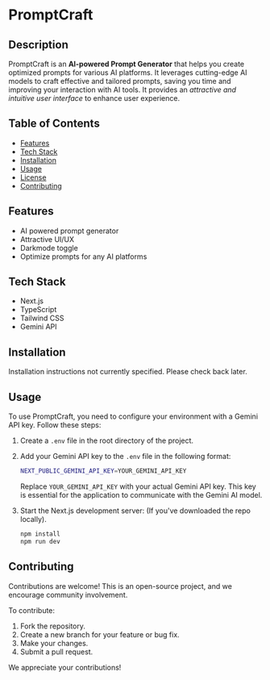# PromptCraft

<!-- No license specified, so no license badge included -->

## Description

PromptCraft is an **AI-powered Prompt Generator** that helps you create optimized prompts for various AI platforms.  It leverages cutting-edge AI models to craft effective and tailored prompts, saving you time and improving your interaction with AI tools.  It provides an *attractive and intuitive user interface* to enhance user experience.

## Table of Contents

*   [Features](#features)
*   [Tech Stack](#tech-stack)
*   [Installation](#installation)
*   [Usage](#usage)
*   [License](#license)
*   [Contributing](#contributing)

## Features

*   AI powered prompt generator
*   Attractive UI/UX
*   Darkmode toggle
*   Optimize prompts for any AI platforms

## Tech Stack

*   Next.js
*   TypeScript
*   Tailwind CSS
*   Gemini API

## Installation

Installation instructions not currently specified. Please check back later.

## Usage

To use PromptCraft, you need to configure your environment with a Gemini API key. Follow these steps:

1.  Create a `.env` file in the root directory of the project.

2.  Add your Gemini API key to the `.env` file in the following format:

    ```bash
    NEXT_PUBLIC_GEMINI_API_KEY=YOUR_GEMINI_API_KEY
    ```

    Replace `YOUR_GEMINI_API_KEY` with your actual Gemini API key.  This key is essential for the application to communicate with the Gemini AI model.

3.  Start the Next.js development server: (If you've downloaded the repo locally).

    ```bash
    npm install
    npm run dev
    ```

## Contributing

Contributions are welcome! This is an open-source project, and we encourage community involvement.

To contribute:

1.  Fork the repository.
2.  Create a new branch for your feature or bug fix.
3.  Make your changes.
4.  Submit a pull request.

We appreciate your contributions!
